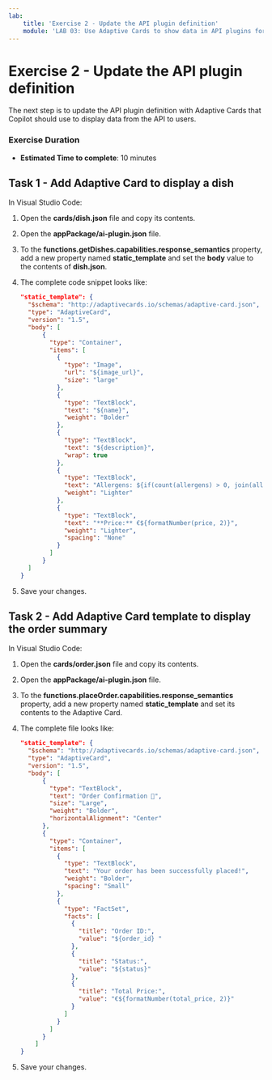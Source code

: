 ```yaml
---
lab:
    title: 'Exercise 2 - Update the API plugin definition'
    module: 'LAB 03: Use Adaptive Cards to show data in API plugins for declarative agents'
---
```


# Exercise 2 - Update the API plugin definition

The next step is to update the API plugin definition with Adaptive Cards that Copilot should use to display data from the API to users.

### Exercise Duration

- **Estimated Time to complete**: 10 minutes

## Task 1 - Add Adaptive Card to display a dish

In Visual Studio Code:

1. Open the **cards/dish.json** file and copy its contents.
1. Open the **appPackage/ai-plugin.json** file.
1. To the **functions.getDishes.capabilities.response_semantics** property, add a new property named **static_template** and set the **body** value to the contents of **dish.json**.
1. The complete code snippet looks like:

    ```json
    "static_template": {
      "$schema": "http://adaptivecards.io/schemas/adaptive-card.json",
      "type": "AdaptiveCard",
      "version": "1.5",
      "body": [
          {
            "type": "Container",
            "items": [
              {
                "type": "Image",
                "url": "${image_url}",
                "size": "large"
              },
              {
                "type": "TextBlock",
                "text": "${name}",
                "weight": "Bolder"
              },
              {
                "type": "TextBlock",
                "text": "${description}",
                "wrap": true
              },
              {
                "type": "TextBlock",
                "text": "Allergens: ${if(count(allergens) > 0, join(allergens, ', '), 'none')}",
                "weight": "Lighter"
              },
              {
                "type": "TextBlock",
                "text": "**Price:** €${formatNumber(price, 2)}",
                "weight": "Lighter",
                "spacing": "None"
              }
            ]
          }
      ]
    }
    ```

1. Save your changes.

## Task 2 - Add Adaptive Card template to display the order summary

In Visual Studio Code:

1. Open the **cards/order.json** file and copy its contents.
1. Open the **appPackage/ai-plugin.json** file.
1. To the **functions.placeOrder.capabilities.response_semantics** property, add a new property named **static_template** and set its contents to the Adaptive Card.
1. The complete file looks like:

    ```json
    "static_template": {
      "$schema": "http://adaptivecards.io/schemas/adaptive-card.json",
      "type": "AdaptiveCard",
      "version": "1.5",
      "body": [
          {
            "type": "TextBlock",
            "text": "Order Confirmation 🤌",
            "size": "Large",
            "weight": "Bolder",
            "horizontalAlignment": "Center"
          },
          {
            "type": "Container",
            "items": [
              {
                "type": "TextBlock",
                "text": "Your order has been successfully placed!",
                "weight": "Bolder",
                "spacing": "Small"
              },
              {
                "type": "FactSet",
                "facts": [
                  {
                    "title": "Order ID:",
                    "value": "${order_id} "
                  },
                  {
                    "title": "Status:",
                    "value": "${status}"
                  },
                  {
                    "title": "Total Price:",
                    "value": "€${formatNumber(total_price, 2)}"
                  }
                ]
              }
            ]
          }
        ]
    }
    ```

1. Save your changes.
